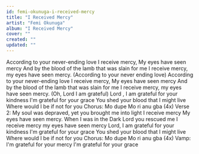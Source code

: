 ```yaml
---
id: femi-okunuga-i-received-mercy
title: "I Received Mercy"
artist: "Femi Okunuga"
album: "I Received Mercy"
cover: ""
created: ""
updated: ""
---
```


According to
your never-ending love
I receive mercy,
My eyes have seen mercy
And by the blood
of the lamb that was slain for me
I receive mercy,
my eyes have seen mercy.
(According to your never ending love)
According to
your never-ending love
I receive mercy,
My eyes have seen mercy
And by the blood
of the lamb that was slain for me
I receive mercy,
my eyes have seen mercy.
(Oh, Lord I am grateful)
Lord , I am grateful for your kindness
I'm grateful for your grace
You shed your blood that I might live
Where would I be if not for you
Chorus:
Mo dupe
Mo ri anu gba (4x)
Verse 2:
My soul was depraved, yet you brought me into light
I receive mercy
My eyes have seen mercy.
When I was in the Dark Lord you rescued me
I receive mercy
my eyes have seen mercy
Lord, I am grateful for your kindness
I'm grateful for your grace
You shed your blood that I might live
Where would I be if not for you
Chorus:
Mo dupe
Mo ri anu gba (4x)
Vamp:
I'm grateful for your mercy
I'm grateful for your grace